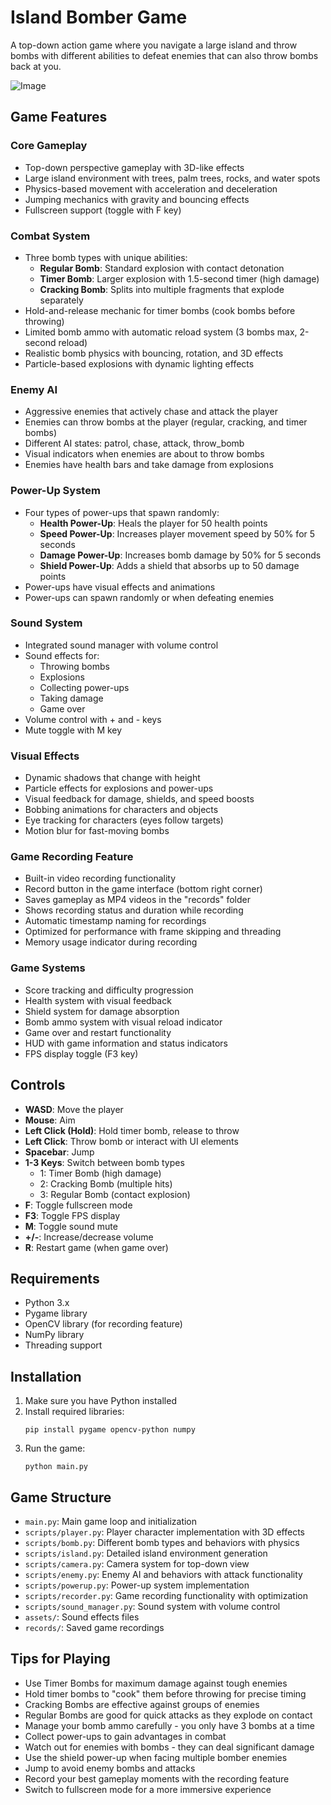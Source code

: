# Island Bomber Game

A top-down action game where you navigate a large island and throw bombs with different abilities to defeat enemies that can also throw bombs back at you.

![Image](https://github.com/user-attachments/assets/348ca735-c83a-4a56-9090-9d293a314ec9)

## Game Features

### Core Gameplay
- Top-down perspective gameplay with 3D-like effects
- Large island environment with trees, palm trees, rocks, and water spots
- Physics-based movement with acceleration and deceleration
- Jumping mechanics with gravity and bouncing effects
- Fullscreen support (toggle with F key)

### Combat System
- Three bomb types with unique abilities:
  - **Regular Bomb**: Standard explosion with contact detonation
  - **Timer Bomb**: Larger explosion with 1.5-second timer (high damage)
  - **Cracking Bomb**: Splits into multiple fragments that explode separately
- Hold-and-release mechanic for timer bombs (cook bombs before throwing)
- Limited bomb ammo with automatic reload system (3 bombs max, 2-second reload)
- Realistic bomb physics with bouncing, rotation, and 3D effects
- Particle-based explosions with dynamic lighting effects

### Enemy AI
- Aggressive enemies that actively chase and attack the player
- Enemies can throw bombs at the player (regular, cracking, and timer bombs)
- Different AI states: patrol, chase, attack, throw_bomb
- Visual indicators when enemies are about to throw bombs
- Enemies have health bars and take damage from explosions

### Power-Up System
- Four types of power-ups that spawn randomly:
  - **Health Power-Up**: Heals the player for 50 health points
  - **Speed Power-Up**: Increases player movement speed by 50% for 5 seconds
  - **Damage Power-Up**: Increases bomb damage by 50% for 5 seconds
  - **Shield Power-Up**: Adds a shield that absorbs up to 50 damage points
- Power-ups have visual effects and animations
- Power-ups can spawn randomly or when defeating enemies

### Sound System
- Integrated sound manager with volume control
- Sound effects for:
  - Throwing bombs
  - Explosions
  - Collecting power-ups
  - Taking damage
  - Game over
- Volume control with + and - keys
- Mute toggle with M key

### Visual Effects
- Dynamic shadows that change with height
- Particle effects for explosions and power-ups
- Visual feedback for damage, shields, and speed boosts
- Bobbing animations for characters and objects
- Eye tracking for characters (eyes follow targets)
- Motion blur for fast-moving bombs

### Game Recording Feature
- Built-in video recording functionality
- Record button in the game interface (bottom right corner)
- Saves gameplay as MP4 videos in the "records" folder
- Shows recording status and duration while recording
- Automatic timestamp naming for recordings
- Optimized for performance with frame skipping and threading
- Memory usage indicator during recording

### Game Systems
- Score tracking and difficulty progression
- Health system with visual feedback
- Shield system for damage absorption
- Bomb ammo system with visual reload indicator
- Game over and restart functionality
- HUD with game information and status indicators
- FPS display toggle (F3 key)

## Controls

- **WASD**: Move the player
- **Mouse**: Aim
- **Left Click (Hold)**: Hold timer bomb, release to throw
- **Left Click**: Throw bomb or interact with UI elements
- **Spacebar**: Jump
- **1-3 Keys**: Switch between bomb types
  - 1: Timer Bomb (high damage)
  - 2: Cracking Bomb (multiple hits)
  - 3: Regular Bomb (contact explosion)
- **F**: Toggle fullscreen mode
- **F3**: Toggle FPS display
- **M**: Toggle sound mute
- **+/-**: Increase/decrease volume
- **R**: Restart game (when game over)

## Requirements

- Python 3.x
- Pygame library
- OpenCV library (for recording feature)
- NumPy library
- Threading support

## Installation

1. Make sure you have Python installed
2. Install required libraries:
   ```
   pip install pygame opencv-python numpy
   ```
3. Run the game:
   ```
   python main.py
   ```

## Game Structure

- `main.py`: Main game loop and initialization
- `scripts/player.py`: Player character implementation with 3D effects
- `scripts/bomb.py`: Different bomb types and behaviors with physics
- `scripts/island.py`: Detailed island environment generation
- `scripts/camera.py`: Camera system for top-down view
- `scripts/enemy.py`: Enemy AI and behaviors with attack functionality
- `scripts/powerup.py`: Power-up system implementation
- `scripts/recorder.py`: Game recording functionality with optimization
- `scripts/sound_manager.py`: Sound system with volume control
- `assets/`: Sound effects files
- `records/`: Saved game recordings

## Tips for Playing

- Use Timer Bombs for maximum damage against tough enemies
- Hold timer bombs to "cook" them before throwing for precise timing
- Cracking Bombs are effective against groups of enemies
- Regular Bombs are good for quick attacks as they explode on contact
- Manage your bomb ammo carefully - you only have 3 bombs at a time
- Collect power-ups to gain advantages in combat
- Watch out for enemies with bombs - they can deal significant damage
- Use the shield power-up when facing multiple bomber enemies
- Jump to avoid enemy bombs and attacks
- Record your best gameplay moments with the recording feature
- Switch to fullscreen mode for a more immersive experience
